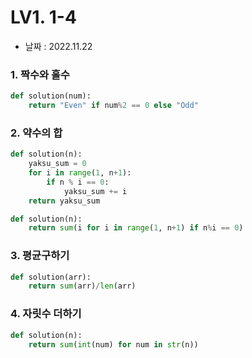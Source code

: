 # LV1. 1-4

- 날짜 : 2022.11.22



### 1. 짝수와 홀수

```python
def solution(num):
    return "Even" if num%2 == 0 else "Odd"
```



### 2. 약수의 합

```python
def solution(n):
    yaksu_sum = 0
    for i in range(1, n+1):
        if n % i == 0:
            yaksu_sum += i
    return yaksu_sum
```

```python
def solution(n):
    return sum(i for i in range(1, n+1) if n%i == 0)
```



### 3. 평균구하기

```python
def solution(arr):
    return sum(arr)/len(arr)
```



### 4. 자릿수 더하기

```python
def solution(n):
    return sum(int(num) for num in str(n))
```

